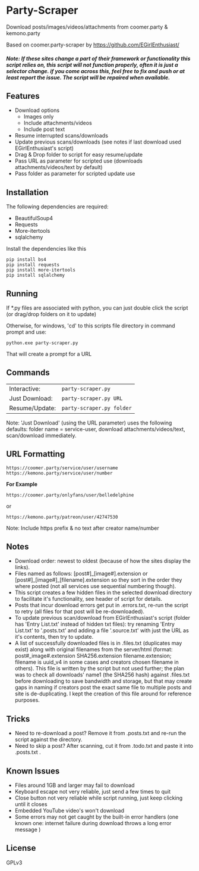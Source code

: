 # **Party-Scraper**
Download posts/images/videos/attachments from coomer.party & kemono.party

Based on coomer.party-scraper by https://github.com/EGirlEnthusiast/

##### Note: If these sites change a part of their framework or functionality this script relies on, this script will not function properly, often it is just a selector change. if you come across this, feel free to fix and push or at least report the issue. The script will be repaired when available.

## **Features**
- Download options
  - Images only
  - Include attachments/videos
  - Include post text
- Resume interrupted scans/downloads
- Update previous scans/downloads (see notes if last download used EGirlEnthusiast's script)
- Drag & Drop folder to script for easy resume/update
- Pass URL as parameter for scripted use (downloads attachments/videos/text by default)
- Pass folder as parameter for scripted update use

## **Installation**
The following dependencies are required:
- BeautifulSoup4
- Requests
- More-itertools
- sqlalchemy

Install the dependencies like this
```
pip install bs4
pip install requests
pip install more-itertools
pip install sqlalchemy
```

## **Running**

If \*.py files are associated with python, you can just double click the script (or drag/drop folders on it to update)

Otherwise, for windows, 'cd' to this scripts file directory in command prompt and use:
```
python.exe party-scraper.py
```
That will create a prompt for a URL

## **Commands**
|   |   |
| --- |--- |
|Interactive:|```party-scraper.py```|
|Just Download:|```party-scraper.py URL```|
|Resume/Update:|```party-scraper.py folder```|

Note: 'Just Download' (using the URL parameter) uses the following defaults: folder name = service-user, download attachments/videos/text, scan/download immediately.

## **URL Formatting**
```
https://coomer.party/service/user/username
https://kemono.party/service/user/number
```
**For Example**
```
https://coomer.party/onlyfans/user/belledelphine
```
or
```
https://kemono.party/patreon/user/42747530
```
Note: Include https prefix & no text after creator name/number

## **Notes**
- Download order: newest to oldest (because of how the sites display the links).
- Files named as follows: [post#]\_[image#].extension or [post#]\_[image#]\_[filename].extension so they sort in the order they where posted (not all services use sequential numbering though).
- This script creates a few hidden files in the selected download directory to facilitate it's functionality, see header of script for details.
- Posts that incur download errors get put in .errors.txt, re-run the script to retry (all files for that post will be re-downloaded).
- To update previous scan/download from EGirlEnthusiast's script (folder has 'Entry List.txt' instead of hidden txt files): try renaming 'Entry List.txt' to '.posts.txt' and adding a file '.source.txt' with just the URL as it's contents, then try to update.
- A list of successfully downloaded files is in .files.txt (duplicates may exist) along with original filenames from the server/html (format: post#\_image#.extension SHA256.extension filename.extension; filename is uuid_v4 in some cases and creators chosen filename in others). This file is written by the script but not used further; the plan was to check all downloads' name1 (the SHA256 hash) against .files.txt before downloading to save bandwidth and storage, but that may create gaps in naming if creators post the exact same file to multiple posts and site is de-duplicating. I kept the creation of this file around for reference purposes.

## **Tricks**
- Need to re-download a post? Remove it from .posts.txt and re-run the script against the directory.
- Need to skip a post? After scanning, cut it from .todo.txt and paste it into .posts.txt .

## **Known Issues**
- Files around 1GB and larger may fail to download
- Keyboard escape not very reliable, just send a few times to quit
- Close button not very reliable while script running, just keep clicking until it closes
- Embedded YouTube video's won't download
- Some errors may not get caught by the built-in error handlers (one known one: internet failure during download throws a long error message )

## **License**
GPLv3
